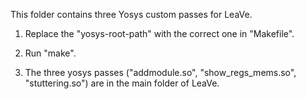 
This folder contains three Yosys custom passes for LeaVe.

1. Replace the "yosys-root-path" with the correct one in "Makefile".

2. Run "make".

3. The three yosys passes ("addmodule.so", "show_regs_mems.so", "stuttering.so") are in the main folder of LeaVe.
